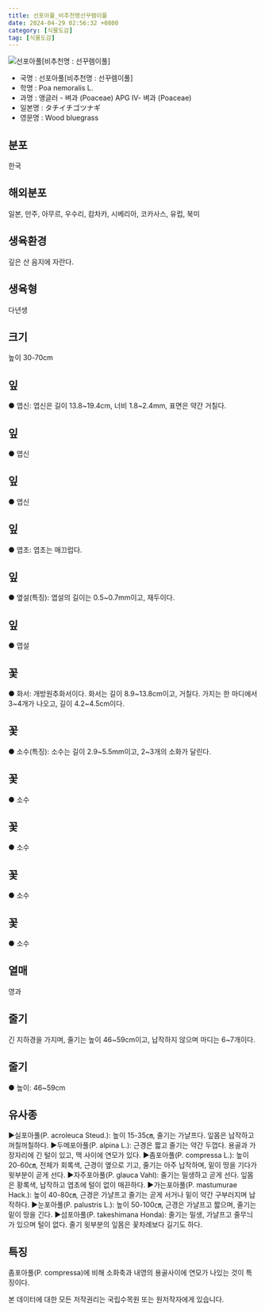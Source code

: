```yaml
---
title: 선포아풀_비추천명선꾸렘이풀
date: 2024-04-29 02:56:32 +0800
category: [식물도감]
tag: [식물도감]
---
```




![선포아풀[비추천명 : 선꾸렘이풀]](/fileUpload/plants/basic/Gramineae/Poa/14677/14677_1_th2.JPG)
- 국명 : 선포아풀[비추천명 : 선꾸렘이풀]
- 학명 : Poa nemoralis L.
- 과명 : 앵글러 - 벼과 (Poaceae) APG Ⅳ- 벼과 (Poaceae)
- 일본명 : タチイチゴツナギ
- 영문명 : Wood bluegrass


## 분포
한국
## 해외분포
일본, 만주, 아무르, 우수리, 캄차카, 시베리아, 코카사스, 유럽, 북미
## 생육환경
깊은 산 음지에 자란다.
## 생육형
다년생
## 크기
높이 30-70cm
## 잎
● 엽신: 엽신은 길이 13.8~19.4cm, 너비 1.8~2.4mm, 표면은 약간 거칠다.
## 잎
● 엽신
## 잎
● 엽신
## 잎
● 엽초: 엽초는 매끄럽다.
## 잎
● 옆설(특징): 엽설의 길이는 0.5~0.7mm이고, 재두이다.
## 잎
● 엽설
## 꽃
● 화서: 개방원추화서이다. 화서는 길이 8.9~13.8cm이고, 거칠다. 가지는 한 마디에서 3~4개가 나오고, 길이 4.2~4.5cm이다.
## 꽃
● 소수(특징): 소수는 길이 2.9~5.5mm이고, 2~3개의 소화가 달린다.
## 꽃
● 소수
## 꽃
● 소수
## 꽃
● 소수
## 꽃
● 소수
## 열매
영과
## 줄기
긴 지하경을 가지며, 줄기는 높이 46~59cm이고, 납작하지 않으며 마디는 6~7개이다.
## 줄기
● 높이: 46~59cm
## 유사종
▶실포아풀(P. acroleuca Steud.): 높이 15-35㎝, 줄기는 가냘프다. 잎몸은 납작하고 꺼칠꺼칠하다.▶두메포아풀(P. alpina L.): 근경은 짧고 줄기는 약간 두껍다. 용골과 가장자리에 긴 털이 있고, 맥 사이에 연모가 있다.▶좀포아풀(P. compressa L.): 높이 20-60㎝, 전체가 회록색, 근경이 옆으로 기고, 줄기는 아주 납작하며, 밑이 땅을 기다가 윗부분이 곧게 선다. ▶자주포아풀(P. glauca Vahl): 줄기는 밀생하고 곧게 선다. 잎몸은 황록색, 납작하고 엽초에 털이 없이 매끈하다. ▶가는포아풀(P. mastumurae Hack.): 높이 40-80㎝, 근경은 가냘프고 줄기는 곧게 서거나 밑이 약간 구부러지며 납작하다. ▶눈포아풀(P. palustris L.): 높이 50-100㎝, 근경은 가냘프고 짧으며, 줄기는 밑이 땅을 긴다. ▶섬포아풀(P. takeshimana Honda): 줄기는 밀생, 가냘프고 줄무늬가 있으며 털이 없다. 줄기 윗부분의 잎몸은 꽃차례보다 길기도 하다.
## 특징
좀포아풀(P. compressa)에 비해 소화축과 내영의 용골사이에 연모가 나있는 것이 특징이다.






본 데이터에 대한 모든 저작권리는 국립수목원 또는 원저작자에게 있습니다.
